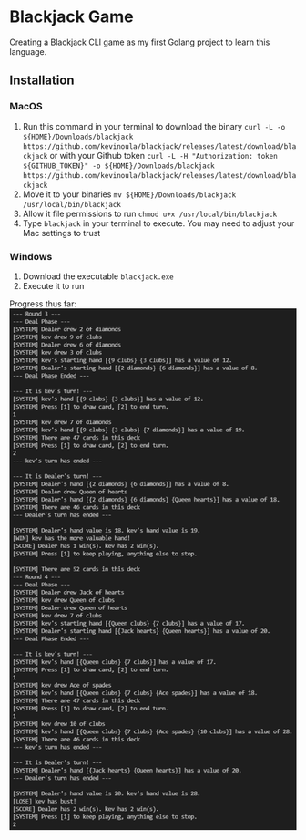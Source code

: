 # Blackjack Game
Creating a Blackjack CLI game as my first Golang project to learn this language.

## Installation
### MacOS
1. Run this command in your terminal to download the binary `curl -L -o ${HOME}/Downloads/blackjack https://github.com/kevinoula/blackjack/releases/latest/download/blackjack` or with your Github token `curl -L -H "Authorization: token ${GITHUB_TOKEN}" -o ${HOME}/Downloads/blackjack https://github.com/kevinoula/blackjack/releases/latest/download/blackjack`
2. Move it to your binaries `mv ${HOME}/Downloads/blackjack /usr/local/bin/blackjack`
3. Allow it file permissions to run `chmod u+x /usr/local/bin/blackjack`
4. Type `blackjack` in your terminal to execute. You may need to adjust your Mac settings to trust

### Windows
1. Download the executable `blackjack.exe`
2. Execute it to run

Progress thus far:  
![2022-03-13](media/2022-03-13.PNG)
